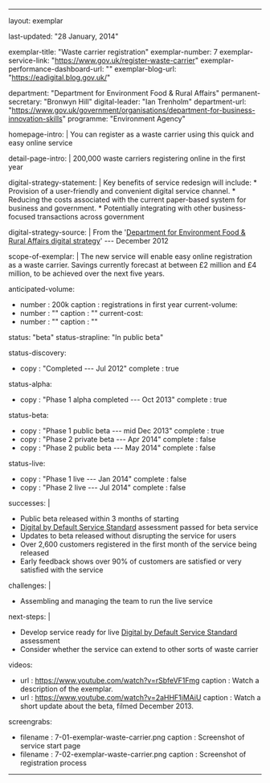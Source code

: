 ---

layout: exemplar

last-updated: "28 January, 2014"

exemplar-title: "Waste carrier registration"
exemplar-number: 7
exemplar-service-link: "https://www.gov.uk/register-waste-carrier"
exemplar-performance-dashboard-url: ""
exemplar-blog-url: "https://eadigital.blog.gov.uk/"


department: "Department for Environment Food & Rural Affairs"
permanent-secretary: "Bronwyn Hill"
digital-leader: "Ian Trenholm"
department-url: "https://www.gov.uk/government/organisations/department-for-business-innovation-skills"
programme: "Environment Agency"


homepage-intro: |
    You can register as a waste carrier using this quick and easy online service

detail-page-intro: |
    200,000 waste carriers registering online in the first year


digital-strategy-statement: |
    Key benefits of service redesign will include:
    * Provision of a user-friendly and convenient digital service channel.
    * Reducing the costs associated with the current paper-based system for business and government.
    * Potentially integrating with other business-focused transactions across government
    
digital-strategy-source: |
    From the '[Department for Environment Food & Rural Affairs digital strategy](https://www.gov.uk/government/publications/defra-digital-strategy-2012)' --- December 2012
    

scope-of-exemplar: |
    The new service will enable easy online registration as a waste carrier. Savings currently forecast at between £2 million and £4 million, to be achieved over the next five years.


anticipated-volume:
  - number  : 200k
    caption : registrations in first year
current-volume:
  - number  : ""
    caption : ""
current-cost:
  - number  : ""
    caption : ""


status: "beta"
status-strapline: "In public beta"

status-discovery:
  - copy        : "Completed --- Jul 2012"
    complete    : true

status-alpha:
  - copy        : "Phase 1 alpha completed --- Oct 2013"
    complete    : true

status-beta:
  - copy    : "Phase 1 public beta --- mid Dec 2013"
    complete  : true
  - copy    : "Phase 2 private beta --- Apr 2014"
    complete  : false
  - copy    : "Phase 2 public beta --- May 2014"
    complete  : false

status-live:
  - copy    : "Phase 1 live --- Jan 2014"
    complete  : false
  - copy    : "Phase 2 live --- Jul 2014"
    complete  : false


successes: |
  - Public beta released within 3 months of starting
  - [Digital by Default Service Standard](https://www.gov.uk/service-manual/digital-by-default) assessment passed for beta service 
  - Updates to beta released without disrupting the service for users
  - Over 2,600 customers registered in the first month of the service being released
  - Early feedback shows over 90% of customers are satisfied or very satisfied with the service 
  
challenges: |
  - Assembling and managing the team to run the live service 
  
next-steps: |
  -  Develop service ready for live [Digital by Default Service Standard](https://www.gov.uk/service-manual/digital-by-default) assessment
  - Consider whether the service can extend to other sorts of waste carrier
  

videos:
  - url   : https://www.youtube.com/watch?v=rSbfeVF1Fmg
    caption : Watch a description of the exemplar.
  - url   : https://www.youtube.com/watch?v=2aHHF1jMAiU
    caption : Watch a short update about the beta, filmed December 2013.


screengrabs:
  - filename    : 7-01-exemplar-waste-carrier.png
    caption     : Screenshot of service start page
  - filename    : 7-02-exemplar-waste-carrier.png
    caption     : Screenshot of registration process

---